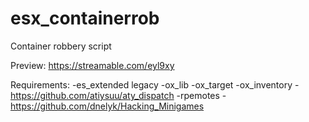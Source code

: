 # esx_containerrob

Container robbery script

Preview: https://streamable.com/eyl9xy

Requirements:
-es_extended legacy
-ox_lib
-ox_target
-ox_inventory
-https://github.com/atiysuu/aty_dispatch
-rpemotes
-https://github.com/dnelyk/Hacking_Minigames
